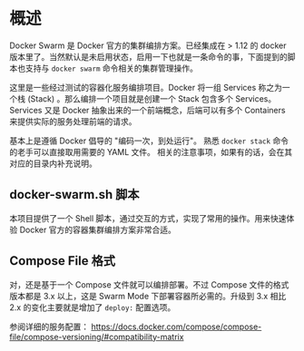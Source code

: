 # 概述

Docker Swarm 是 Docker 官方的集群编排方案。已经集成在 > 1.12 的 docker 版本里了。当然默认是未启用状态，启用一下也就是一条命令的事，下面提到的脚本也支持与 `docker swarm` 命令相关的集群管理操作。 

这里是一些经过测试的容器化服务编排项目。Docker 将一组 Services 称之为一个栈 (Stack) 。那么编排一个项目就是创建一个 Stack 包含多个 Services。Services 又是 Docker 抽象出来的一个前端概念，后端可以有多个 Containers 来提供实际的服务处理前端的请求。

基本上是遵循 Docker 倡导的 "编码一次，到处运行"。 熟悉 `docker stack` 命令的老手可以直接取用需要的 YAML 文件。 相关的注意事项，如果有的话，会在其对应的目录内补充说明。

## docker-swarm.sh 脚本

本项目提供了一个 Shell 脚本，通过交互的方式，实现了常用的操作。用来快速体验 Docker 官方的容器集群编排方案非常合适。


## Compose File 格式

对，还是基于一个 Compose 文件就可以编排部署。不过 Compose 文件的格式版本都是 3.x 以上，这是 Swarm Mode 下部署容器所必需的。升级到 3.x 相比 2.x 的变化主要就是增加了 `deploy:` 配置选项。

参阅详细的服务配置：
https://docs.docker.com/compose/compose-file/compose-versioning/#compatibility-matrix
